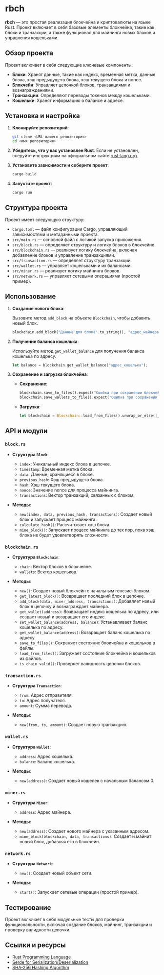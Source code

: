 # **rbch**

**rbch** — это простая реализация блокчейна и криптовалюты на языке Rust. Проект включает в себя базовые элементы блокчейна, такие как блоки и транзакции, а также функционал для майнинга новых блоков и управления кошельками.

## Обзор проекта

Проект включает в себя следующие ключевые компоненты:

- **Блоки**: Хранят данные, такие как индекс, временная метка, данные блока, хэш предыдущего блока, хэш текущего блока и nonce.
- **Блокчейн**: Управляет цепочкой блоков, транзакциями и вознаграждениями.
- **Транзакции**: Определяют переводы токенов между кошельками.
- **Кошельки**: Хранят информацию о балансе и адресе.

## Установка и настройка

1. **Клонируйте репозиторий**:

    ```sh
    git clone <URL вашего репозитория>
    cd <имя репозитория>
    ```

2. **Убедитесь, что у вас установлен Rust**. Если не установлен, следуйте инструкциям на официальном сайте [rust-lang.org](https://www.rust-lang.org/).

3. **Установите зависимости и соберите проект**:

    ```sh
    cargo build
    ```

4. **Запустите проект**:

    ```sh
    cargo run
    ```

## Структура проекта

Проект имеет следующую структуру:

- `Cargo.toml` — файл конфигурации Cargo, управляющий зависимостями и метаданными проекта.
- `src/main.rs` — основной файл с логикой запуска приложения.
- `src/block.rs` — определяет структуру и логику блоков в блокчейне.
- `src/blockchain.rs` — реализует логику блокчейна, включая добавление блоков и управление транзакциями.
- `src/transaction.rs` — определяет структуру транзакций.
- `src/wallet.rs` — управляет кошельками и их балансами.
- `src/miner.rs` — реализует логику майнинга блоков.
- `src/network.rs` — управляет сетевыми операциями (простой пример).

## Использование

1. **Создание нового блока**:

    Вызовите метод `add_block` на объекте `Blockchain`, чтобы добавить новый блок.

    ```rust
    blockchain.add_block("Данные для блока".to_string(), "адрес_майнера".to_string(), vec![]);
    ```

2. **Получение баланса кошелька**:

    Используйте метод `get_wallet_balance` для получения баланса кошелька по адресу.

    ```rust
    let balance = blockchain.get_wallet_balance("адрес_кошелька");
    ```

3. **Сохранение и загрузка блокчейна**:

    - **Сохранение**:

        ```rust
        blockchain.save_to_files().expect("Ошибка при сохранении блокчейна");
        blockchain.save_wallets_to_file().expect("Ошибка при сохранении кошельков");
        ```

    - **Загрузка**:

        ```rust
        let blockchain = Blockchain::load_from_files().unwrap_or_else(|_| Blockchain::new());
        ```

## API и модули

### `block.rs`

- **Структура `Block`**:
  - `index`: Уникальный индекс блока в цепочке.
  - `timestamp`: Временная метка блока.
  - `data`: Данные, хранящиеся в блоке.
  - `previous_hash`: Хэш предыдущего блока.
  - `hash`: Хэш текущего блока.
  - `nonce`: Значение nonce для процесса майнинга.
  - `transactions`: Вектор транзакций, связанных с блоком.

- **Методы**:
  - `new(index, data, previous_hash, transactions)`: Создает новый блок и запускает процесс майнинга.
  - `calculate_hash()`: Рассчитывает хэш блока.
  - `mine_block()`: Запускает процесс майнинга до тех пор, пока хэш блока не будет удовлетворять сложности.

### `blockchain.rs`

- **Структура `Blockchain`**:
  - `chain`: Вектор блоков в блокчейне.
  - `wallets`: Вектор кошельков.

- **Методы**:
  - `new()`: Создает новый блокчейн с начальным генезис-блоком.
  - `get_latest_block()`: Возвращает последний блок в цепочке.
  - `add_block(data, miner_address, transactions)`: Добавляет новый блок в цепочку и вознаграждает майнера.
  - `get_wallet(address)`: Возвращает индекс кошелька по адресу, или создает новый и возвращает его индекс.
  - `set_wallet_balance(address, balance)`: Устанавливает баланс кошелька по адресу.
  - `get_wallet_balance(address)`: Возвращает баланс кошелька по адресу.
  - `save_to_files()`: Сохраняет состояние блокчейна и кошельков в файлы.
  - `load_from_files()`: Загружает состояние блокчейна и кошельков из файлов.
  - `is_chain_valid()`: Проверяет валидность цепочки блоков.

### `transaction.rs`

- **Структура `Transaction`**:
  - `from`: Адрес отправителя.
  - `to`: Адрес получателя.
  - `amount`: Сумма перевода.

- **Методы**:
  - `new(from, to, amount)`: Создает новую транзакцию.

### `wallet.rs`

- **Структура `Wallet`**:
  - `address`: Адрес кошелька.
  - `balance`: Баланс кошелька.

- **Методы**:
  - `new(address)`: Создает новый кошелек с начальным балансом 0.

### `miner.rs`

- **Структура `Miner`**:
  - `address`: Адрес майнера.

- **Методы**:
  - `new(address)`: Создает нового майнера с указанным адресом.
  - `mine_block(blockchain, data, transactions)`: Создает и майнит новый блок, добавляя его в блокчейн.

### `network.rs`

- **Структура `Network`**:
  - `new()`: Создает новый объект сети.

- **Методы**:
  - `start()`: Запускает сетевые операции (простой пример).

## Тестирование

Проект включает в себя модульные тесты для проверки функциональности, включая создание блоков, майнинг, транзакции и проверку валидности цепочки.

## Ссылки и ресурсы

- [Rust Programming Language](https://www.rust-lang.org/)
- [Serde for Serialization/Deserialization](https://serde.rs/)
- [SHA-256 Hashing Algorithm](https://en.wikipedia.org/wiki/SHA-2)

